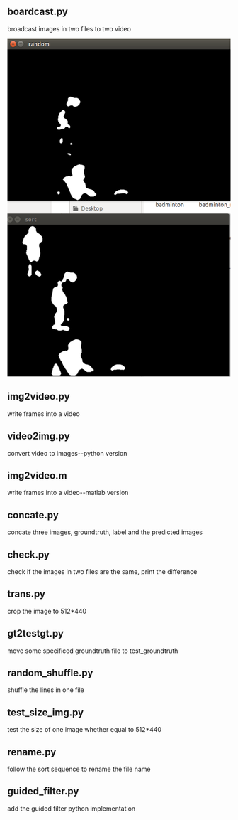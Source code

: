 ## boardcast.py
broadcast images in two files to two video

![broadcast](https://github.com/ningscapr/useful_script/blob/master/img/broadcast.png)

## img2video.py
write frames into a video

## video2img.py
convert video to images--python version

## img2video.m
write frames into a video--matlab version

## concate.py
concate three images, groundtruth, label and the predicted images

## check.py
check if the images in two files are the same, print the difference

## trans.py
crop the image to 512*440

## gt2testgt.py
move some specificed groundtruth file to test_groundtruth

## random_shuffle.py
shuffle the lines in one file 

## test_size_img.py
test the size of one image whether equal to 512*440

## rename.py
follow the sort sequence to rename the file name

## guided_filter.py
add the guided filter python implementation

